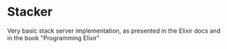 # Stacker

Very basic stack server implementation, as presented in the Elixir docs and in the book "Programming Elixir"
